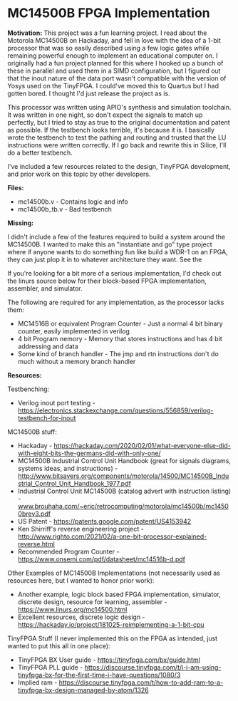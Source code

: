 # MC14500B FPGA Implementation
__Motivation:__
This project was a fun learning project. I read about the Motorola MC14500B on Hackaday, and fell in love with the idea of a 1-bit processor that was so easily described using a few logic gates while remaining powerful enough to implement an educational computer on. I originally had a fun project planned for this where I hooked up a bunch of these in parallel and used them in a SIMD configuration, but I figured out that the inout nature of the data port wasn't compatible with the version of Yosys used on the TinyFPGA. I could've moved this to Quartus but I had gotten bored. I thought I'd just release the project as is.

This processor was written using APIO's  synthesis and simulation toolchain. It was written in one night, so don't expect the signals to match up perfectly, but I tried to stay as true to the original documentation and patent as possible. If the testbench looks terrible, it's because it is. I basically wrote the testbench to test the pathing and routing and trusted that the LU instructions were written correctly. If I go back and rewrite this in Silice, I'll do a better testbench.

I've included a few resources related to the design, TinyFPGA development, and prior work on this topic by other developers.

__Files:__
* mc14500b.v - Contains logic and info
* mc14500b_tb.v - Bad testbench

__Missing:__

I didn't include a few of the features required to build a system around the MC14500B. I wanted to make this an "instantiate and go" type project where if anyone wants to do something fun like build a WDR-1 on an FPGA, they can just plop it in to whatever architecture they want. See the 

If you're looking for a bit more of a serious implementation, I'd check out the linurs source below for their block-based FPGA implementation, assembler, and simulator.

 The following are required for any implementation, as the processor lacks them:
* MC14516B or equivalent Program Counter - Just a normal 4 bit binary counter, easily implemented in verilog
* 4 bit Program nemory - Memory that stores instructions and has 4 bit addressing and data
* Some kind of branch handler - The jmp and rtn instructions don't do much without a memory branch handler

__Resources:__

Testbenching: 
* Verilog inout port testing - https://electronics.stackexchange.com/questions/556859/verilog-testbench-for-inout

MC14500B stuff:
* Hackaday - https://hackaday.com/2020/02/01/what-everyone-else-did-with-eight-bits-the-germans-did-with-only-one/
* MC14500B Industrial Control Unit Handbook (great for signals diagrams, systems ideas, and instructions) - http://www.bitsavers.org/components/motorola/14500/MC14500B_Industrial_Control_Unit_Handbook_1977.pdf
* Industrial Control Unit MC14500B (catalog advert with instruction listing) - www.brouhaha.com/~eric/retrocomputing/motorola/mc14500b/mc14500brev3.pdf
* US Patent - https://patents.google.com/patent/US4153942
* Ken Shirriff's reverse engineering project - http://www.righto.com/2021/02/a-one-bit-processor-explained-reverse.html
* Recommended Program Counter - https://www.onsemi.com/pdf/datasheet/mc14516b-d.pdf

Other Examples of MC14500B Implementations (not necessarily used as resources here, but I wanted to honor prior work):
* Another example, logic block based FPGA implementation, simulator, discrete design, resource for learning, assembler - https://www.linurs.org/mc14500.html
* Excellent resources, discrete logic design - https://hackaday.io/project/181025-reimplementing-a-1-bit-cpu

TinyFPGA Stuff (I never implemented this on the FPGA as intended, just wanted to put this all in one place):
* TinyFPGA BX User guide - https://tinyfpga.com/bx/guide.html
* TinyFPGA PLL guide - https://discourse.tinyfpga.com/t/i-i-am-using-tinyfpga-bx-for-the-first-time-i-have-questions/1080/3
* Implied ram - https://discourse.tinyfpga.com/t/how-to-add-ram-to-a-tinyfpga-bx-design-managed-by-atom/1326
